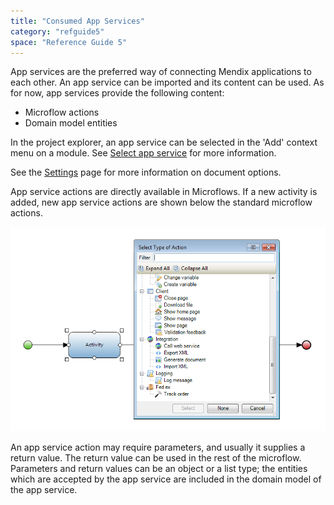 ```yaml
---
title: "Consumed App Services"
category: "refguide5"
space: "Reference Guide 5"
---
```



App services are the preferred way of connecting Mendix applications to each other. An app service can be imported and its content can be used. As for now, app services provide the following content:

*   Microflow actions
*   Domain model entities

In the project explorer, an app service can be selected in the 'Add' context menu on a module. See [Select app service](Select+app+service) for more information.

See the [Settings](Settings) page for more information on document options.

App service actions are directly available in Microflows. If a new activity is added, new app service actions are shown below the standard microflow actions.

![](attachments/4521988/4751400.png)

An app service action may require parameters, and usually it supplies a return value. The return value can be used in the rest of the microflow. Parameters and return values can be an object or a list type; the entities which are accepted by the app service are included in the domain model of the app service.